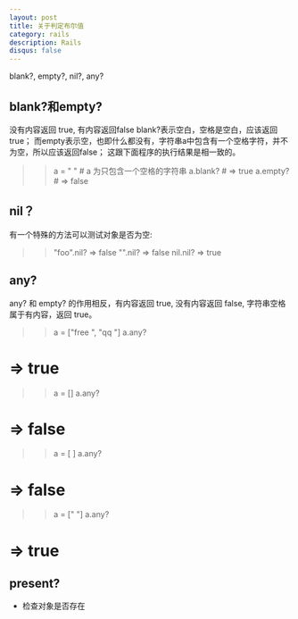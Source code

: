 ```yaml
---
layout: post
title: 关于判定布尔值
category: rails
description: Rails
disqus: false
---
```

blank?, empty?, nil?, any?

## blank?和empty?
没有内容返回 true, 有内容返回false
blank?表示空白，空格是空白，应该返回true；
而empty表示空，也即什么都没有，字符串a中包含有一个空格字符，并不为空，所以应该返回false；
这跟下面程序的执行结果是相一致的。

>> a = " "      # a 为只包含一个空格的字符串
>> a.blank?     # =>   true
>> a.empty?     # =>   false


## nil？
有一个特殊的方法可以测试对象是否为空:

>> "foo".nil?
=> false
>> "".nil?
=> false
>> nil.nil?
=> true

## any?
any? 和 empty? 的作用相反，有内容返回 true, 没有内容返回 false, 字符串空格属于有内容，返回 true。

>> a = ["free ", "qq "]
>> a.any?
 # =>   true

>> a = []
>> a.any?
 # =>   false

>> a = [ ]
>> a.any?
 # =>   false

>> a = [" "]
>> a.any?
 # =>   true

## present? 

* 检查对象是否存在


